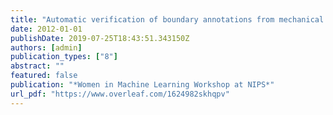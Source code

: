 ```yaml
---
title: "Automatic verification of boundary annotations from mechanical turk"
date: 2012-01-01
publishDate: 2019-07-25T18:43:51.343150Z
authors: [admin]
publication_types: ["8"]
abstract: ""
featured: false
publication: "*Women in Machine Learning Workshop at NIPS*"
url_pdf: "https://www.overleaf.com/1624982skhqpv"
---
```

